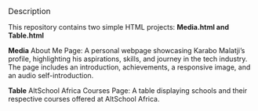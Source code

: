 <font size="3">Description</font>

This repository contains two simple HTML projects: **Media.html and Table.html**

**Media**
About Me Page: A personal webpage showcasing Karabo Malatji’s profile, highlighting his aspirations, skills, and journey in the tech industry.
The page includes an introduction, achievements, a responsive image, and an audio self-introduction.

**Table**
AltSchool Africa Courses Page: A table displaying schools and their respective courses offered at AltSchool Africa.
